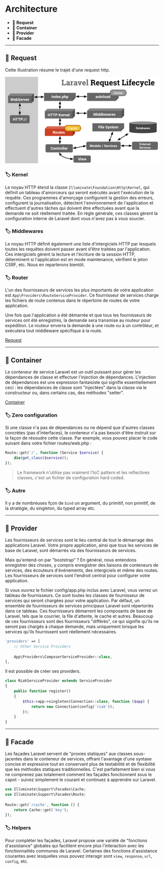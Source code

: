 # Architecture

* 🔖 **Request**
* 🔖 **Container**
* 🔖 **Provider**
* 🔖 **Facade**

___

## 📑 Request

Cette illustration résume le trajet d'une request http.

![http](./resources/http.jpg)

### 🏷️ **Kernel**

Le noyau HTTP étend la classe `Illuminate\Foundation\Http\Kernel`, qui définit un tableau d'amorceurs qui seront exécutés avant l'exécution de la requête. Ces programmes d'amorçage configurent la gestion des erreurs, configurent la journalisation, détectent l'environnement de l'application et effectuent d'autres tâches qui doivent être effectuées avant que la demande ne soit réellement traitée. En règle générale, ces classes gèrent la configuration interne de Laravel dont vous n'avez pas à vous soucier.

### 🏷️ **Middlewares**

Le noyau HTTP définit également une liste d'intergiciels HTTP par lesquels toutes les requêtes doivent passer avant d'être traitées par l'application. Ces intergiciels gèrent la lecture et l'écriture de la session HTTP, déterminent si l'application est en mode maintenance, vérifient le jeton CSRF, etc. Nous en reparlerons bientôt.

### 🏷️ **Router**

L'un des fournisseurs de services les plus importants de votre application est `App\Providers\RouteServiceProvider`. Ce fournisseur de services charge les fichiers de route contenus dans le répertoire de routes de votre application.

Une fois que l'application a été démarrée et que tous les fournisseurs de services ont été enregistrés, la demande sera transmise au routeur pour expédition. Le routeur enverra la demande à une route ou à un contrôleur, et exécutera tout middleware spécifique à la route.

[Request](https://laravel.com/docs/9.x/lifecycle)

___

## 📑 Container

Le conteneur de service Laravel est un outil puissant pour gérer les dépendances de classe et effectuer l'injection de dépendances. L'injection de dépendances est une expression fantaisiste qui signifie essentiellement ceci : les dépendances de classe sont "injectées" dans la classe via le constructeur ou, dans certains cas, des méthodes "setter".

[Container](https://laravel.com/docs/9.x/container)

### 🏷️ **Zero configuration**

Si une classe n'a pas de dépendances ou ne dépend que d'autres classes concrètes (pas d'interfaces), le conteneur n'a pas besoin d'être instruit sur la façon de résoudre cette classe. Par exemple, vous pouvez placer le code suivant dans votre fichier routes/web.php :

```php 
Route::get('/', function (Service $service) {
    die(get_class($service));
});
```

> Le framework n'utilise pas vraiment l'IoC pattern et les reflectives classes, c'est un fichier de configuration hard coded.

### 🏷️ **Autre**

Il y a de nombreuses fçon de `bind` un argument, du primitif, non primitif, de la stratégie, du singleton, du typed array etc.
___

## 📑 Provider

Les fournisseurs de services sont le lieu central de tout le démarrage des applications Laravel. Votre propre application, ainsi que tous les services de base de Laravel, sont démarrés via des fournisseurs de services.

Mais qu'entend-on par "bootstrap" ? En général, nous entendons enregistrer des choses, y compris enregistrer des liaisons de conteneurs de services, des écouteurs d'événements, des intergiciels et même des routes. Les fournisseurs de services sont l'endroit central pour configurer votre application.

Si vous ouvrez le fichier config/app.php inclus avec Laravel, vous verrez un tableau de fournisseurs. Ce sont toutes les classes de fournisseur de services qui seront chargées pour votre application. Par défaut, un ensemble de fournisseurs de services principaux Laravel sont répertoriés dans ce tableau. Ces fournisseurs démarrent les composants de base de Laravel, tels que le courrier, la file d'attente, le cache et autres. Beaucoup de ces fournisseurs sont des fournisseurs "différés", ce qui signifie qu'ils ne seront pas chargés à chaque demande, mais uniquement lorsque les services qu'ils fournissent sont réellement nécessaires.

```php
'providers' => [
    // Other Service Providers
 
    App\Providers\ComposerServiceProvider::class,
],
```

Il est possible de créer ses providers.

```php
class RiakServiceProvider extends ServiceProvider
{
    public function register()
    {
        $this->app->singleton(Connection::class, function ($app) {
            return new Connection(config('riak'));
        });
    }
}
```

___

## 📑 Facade

Les façades Laravel servent de "proxies statiques" aux classes sous-jacentes dans le conteneur de services, offrant l'avantage d'une syntaxe concise et expressive tout en conservant plus de testabilité et de flexibilité que les méthodes statiques traditionnelles. C'est parfaitement bien si vous ne comprenez pas totalement comment les façades fonctionnent sous le capot - suivez simplement le courant et continuez à apprendre sur Laravel.

```php
use Illuminate\Support\Facades\Cache;
use Illuminate\Support\Facades\Route;
 
Route::get('/cache', function () {
    return Cache::get('key');
});
```

### 🏷️ **Helpers**

Pour compléter les façades, Laravel propose une variété de "fonctions d'assistance" globales qui facilitent encore plus l'interaction avec les fonctionnalités communes de Laravel. Certaines des fonctions d'assistance courantes avec lesquelles vous pouvez interagir sont `view`, `response`, `url`, `config`, etc.
